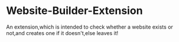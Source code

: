 # Website-Builder-Extension
An extension,which is intended to check whether a website exists or not,and creates one if it doesn't,else leaves it!
